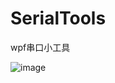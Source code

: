 # SerialTools
wpf串口小工具

![image](https://github.com/Tsunegit/SerialTools/assets/80894635/9f5a22c7-bfbe-4269-85d0-5225a3de6239)

